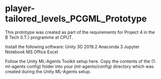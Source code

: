 # player-tailored_levels_PCGML_Prototype
This prototype was created as part of the requirements for Project 4 in the B Tech (I.T.) programme at CPUT.

Install the following software:
Unity 3D 2019.2
Anaconda 3
Jupyter Notebook
MS Office Excel

Follow the Unity ML-Agents Toolkit setup here.
Copy the contents of the (1. ml-agents config) folder into your (ml-agents/config) directory which was created during the Unity ML-Agents setup.